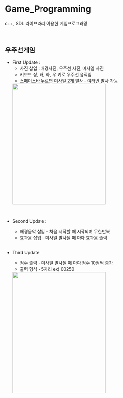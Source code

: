 # Game_Programming
c++, SDL 라이브러리 이용한 게임프로그래밍

<br>

## 우주선게임

* First Update :
  * 사진 삽입 : 배경사진, 우주선 사진, 미사일 사진
  * 키보드 상, 하, 좌, 우 키로 우주선 움직임
  * 스페이스바 누르면 미사일 2개 발사 - 여러번 발사 가능
   <img src="https://user-images.githubusercontent.com/88872527/163294540-3e5f0b1d-ff91-412b-8574-226ba678d22b.png" width="301" height="391"/>

<br>

* Second Update :
  * 배경음악 삽입 - 처음 시작할 때 시작되며 무한반복
  * 효과음 삽입 - 미사일 발사될 때 마다 효과음 출력
<br><br>

* Third Update :
  * 점수 출력 - 미사일 발사될 때 마다 점수 10점씩 증가
  * 출력 형식 - 5자리 ex) 00250
   <img src="https://user-images.githubusercontent.com/88872527/164783530-9e9823c8-f6f2-49a6-8a98-71d3bc44f1bf.png" width="301" height="391"/>

<br>


 
 
